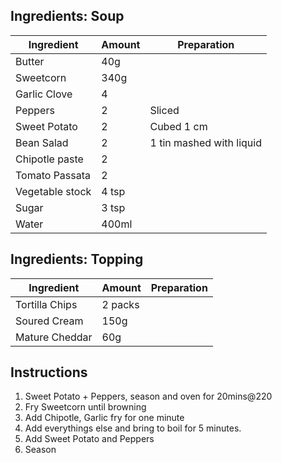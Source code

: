 ## Ingredients: Soup

Ingredient | Amount | Preparation
---|---|---
Butter | 40g |
Sweetcorn | 340g |
Garlic Clove | 4 |
Peppers | 2 | Sliced
Sweet Potato | 2 | Cubed 1 cm
Bean Salad | 2 | 1 tin mashed with liquid 
Chipotle paste | 2 | 
Tomato Passata | 2 | 
Vegetable stock | 4 tsp | 
Sugar | 3 tsp |
Water | 400ml

## Ingredients: Topping

Ingredient | Amount | Preparation
---|---|---
Tortilla Chips | 2 packs |
Soured Cream | 150g | 
Mature Cheddar | 60g | 

## Instructions

1. Sweet Potato + Peppers, season and oven for 20mins@220
2. Fry Sweetcorn until browning
3. Add Chipotle, Garlic fry for one minute
4. Add everythings else and bring to boil for 5 minutes.
5. Add Sweet Potato and Peppers
6. Season
